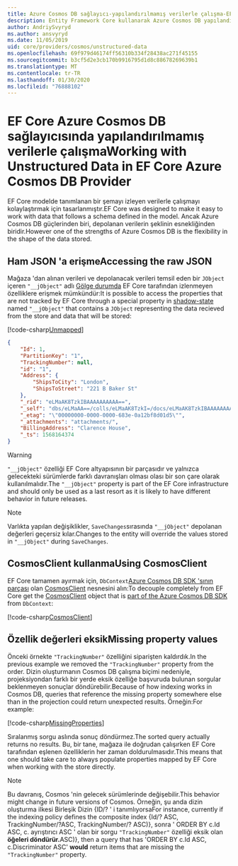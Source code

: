 ```yaml
---
title: Azure Cosmos DB sağlayıcı-yapılandırılmamış verilerle çalışma-EF Core
description: Entity Framework Core kullanarak Azure Cosmos DB yapılandırılmamış verilerle çalışma
author: AndriySvyryd
ms.author: ansvyryd
ms.date: 11/05/2019
uid: core/providers/cosmos/unstructured-data
ms.openlocfilehash: 69f979d46174ff56310b334f28438ac271f45155
ms.sourcegitcommit: b3cf5d2e3cb170b9916795d1d8c88678269639b1
ms.translationtype: MT
ms.contentlocale: tr-TR
ms.lasthandoff: 01/30/2020
ms.locfileid: "76888102"
---
```

# <a name="working-with-unstructured-data-in-ef-core-azure-cosmos-db-provider"></a><span data-ttu-id="b1c6f-103">EF Core Azure Cosmos DB sağlayıcısında yapılandırılmamış verilerle çalışma</span><span class="sxs-lookup"><span data-stu-id="b1c6f-103">Working with Unstructured Data in EF Core Azure Cosmos DB Provider</span></span>

<span data-ttu-id="b1c6f-104">EF Core modelde tanımlanan bir şemayı izleyen verilerle çalışmayı kolaylaştırmak için tasarlanmıştır.</span><span class="sxs-lookup"><span data-stu-id="b1c6f-104">EF Core was designed to make it easy to work with data that follows a schema defined in the model.</span></span> <span data-ttu-id="b1c6f-105">Ancak Azure Cosmos DB güçlerinden biri, depolanan verilerin şeklinin esnekliğinden biridir.</span><span class="sxs-lookup"><span data-stu-id="b1c6f-105">However one of the strengths of Azure Cosmos DB is the flexibility in the shape of the data stored.</span></span>

## <a name="accessing-the-raw-json"></a><span data-ttu-id="b1c6f-106">Ham JSON 'a erişme</span><span class="sxs-lookup"><span data-stu-id="b1c6f-106">Accessing the raw JSON</span></span>

<span data-ttu-id="b1c6f-107">Mağaza 'dan alınan verileri ve depolanacak verileri temsil eden bir `JObject` içeren `"__jObject"` adlı [Gölge durumda](../../modeling/shadow-properties.md) EF Core tarafından izlenmeyen özelliklere erişmek mümkündür:</span><span class="sxs-lookup"><span data-stu-id="b1c6f-107">It is possible to access the properties that are not tracked by EF Core through a special property in [shadow-state](../../modeling/shadow-properties.md) named `"__jObject"` that contains a `JObject` representing the data recieved from the store and data that will be stored:</span></span>

[!code-csharp[Unmapped](../../../../samples/core/Cosmos/UnstructuredData/Sample.cs?highlight=23,24&name=Unmapped)]

``` json
{
    "Id": 1,
    "PartitionKey": "1",
    "TrackingNumber": null,
    "id": "1",
    "Address": {
        "ShipsToCity": "London",
        "ShipsToStreet": "221 B Baker St"
    },
    "_rid": "eLMaAK8TzkIBAAAAAAAAAA==",
    "_self": "dbs/eLMaAA==/colls/eLMaAK8TzkI=/docs/eLMaAK8TzkIBAAAAAAAAAA==/",
    "_etag": "\"00000000-0000-0000-683e-0a12bf8d01d5\"",
    "_attachments": "attachments/",
    "BillingAddress": "Clarence House",
    "_ts": 1568164374
}
```

> [!WARNING]
> <span data-ttu-id="b1c6f-108">`"__jObject"` özelliği EF Core altyapısının bir parçasıdır ve yalnızca gelecekteki sürümlerde farklı davranışları olması olası bir son çare olarak kullanılmalıdır.</span><span class="sxs-lookup"><span data-stu-id="b1c6f-108">The `"__jObject"` property is part of the EF Core infrastructure and should only be used as a last resort as it is likely to have different behavior in future releases.</span></span>

> [!NOTE]
> <span data-ttu-id="b1c6f-109">Varlıkta yapılan değişiklikler, `SaveChanges`sırasında `"__jObject"` depolanan değerleri geçersiz kılar.</span><span class="sxs-lookup"><span data-stu-id="b1c6f-109">Changes to the entity will override the values stored in `"__jObject"` during `SaveChanges`.</span></span>

## <a name="using-cosmosclient"></a><span data-ttu-id="b1c6f-110">CosmosClient kullanma</span><span class="sxs-lookup"><span data-stu-id="b1c6f-110">Using CosmosClient</span></span>

<span data-ttu-id="b1c6f-111">EF Core tamamen ayırmak için, `DbContext`[Azure Cosmos DB SDK 'sının parçası](/azure/cosmos-db/sql-api-get-started) olan [CosmosClient](/dotnet/api/Microsoft.Azure.Cosmos.CosmosClient) nesnesini alın:</span><span class="sxs-lookup"><span data-stu-id="b1c6f-111">To decouple completely from EF Core get the [CosmosClient](/dotnet/api/Microsoft.Azure.Cosmos.CosmosClient) object that is [part of the Azure Cosmos DB SDK](/azure/cosmos-db/sql-api-get-started) from `DbContext`:</span></span>

[!code-csharp[CosmosClient](../../../../samples/core/Cosmos/UnstructuredData/Sample.cs?highlight=3&name=CosmosClient)]

## <a name="missing-property-values"></a><span data-ttu-id="b1c6f-112">Özellik değerleri eksik</span><span class="sxs-lookup"><span data-stu-id="b1c6f-112">Missing property values</span></span>

<span data-ttu-id="b1c6f-113">Önceki örnekte `"TrackingNumber"` özelliğini siparişten kaldırdık.</span><span class="sxs-lookup"><span data-stu-id="b1c6f-113">In the previous example we removed the `"TrackingNumber"` property from the order.</span></span> <span data-ttu-id="b1c6f-114">Dizin oluşturmanın Cosmos DB çalışma biçimi nedeniyle, projeksiyondan farklı bir yerde eksik özelliğe başvuruda bulunan sorgular beklenmeyen sonuçlar döndürebilir.</span><span class="sxs-lookup"><span data-stu-id="b1c6f-114">Because of how indexing works in Cosmos DB, queries that reference the missing property somewhere else than in the projection could return unexpected results.</span></span> <span data-ttu-id="b1c6f-115">Örneğin:</span><span class="sxs-lookup"><span data-stu-id="b1c6f-115">For example:</span></span>

[!code-csharp[MissingProperties](../../../../samples/core/Cosmos/UnstructuredData/Sample.cs?name=MissingProperties)]

<span data-ttu-id="b1c6f-116">Sıralanmış sorgu aslında sonuç döndürmez.</span><span class="sxs-lookup"><span data-stu-id="b1c6f-116">The sorted query actually returns no results.</span></span> <span data-ttu-id="b1c6f-117">Bu, bir tane, mağaza ile doğrudan çalışırken EF Core tarafından eşlenen özelliklerin her zaman doldurulmasıdır.</span><span class="sxs-lookup"><span data-stu-id="b1c6f-117">This means that one should take care to always populate properties mapped by EF Core when working with the store directly.</span></span>

> [!NOTE]
> <span data-ttu-id="b1c6f-118">Bu davranış, Cosmos 'nin gelecek sürümlerinde değişebilir.</span><span class="sxs-lookup"><span data-stu-id="b1c6f-118">This behavior might change in future versions of Cosmos.</span></span> <span data-ttu-id="b1c6f-119">Örneğin, şu anda dizin oluşturma ilkesi Birleşik Dizin {ID/? ' i tanımlıyorsa</span><span class="sxs-lookup"><span data-stu-id="b1c6f-119">For instance, currently if the indexing policy defines the composite index {Id/?</span></span> <span data-ttu-id="b1c6f-120">ASC, TrackingNumber/?</span><span class="sxs-lookup"><span data-stu-id="b1c6f-120">ASC, TrackingNumber/?</span></span> <span data-ttu-id="b1c6f-121">ASC)}, sonra ' ORDER BY c.Id ASC, c. ayrıştırıcı ASC ' olan bir sorgu `"TrackingNumber"` özelliği eksik olan __öğeleri döndürür.__</span><span class="sxs-lookup"><span data-stu-id="b1c6f-121">ASC)}, then a query that has 'ORDER BY c.Id ASC, c.Discriminator ASC' __would__ return items that are missing the `"TrackingNumber"` property.</span></span>
